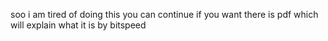 soo i am tired of doing this you can continue if you want
there is pdf which will explain what it is by bitspeed
